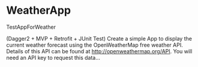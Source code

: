 # WeatherApp
TestAppForWeather

(Dagger2 + MVP + Retrofit + JUnit Test)
Create a simple App to display the current weather forecast using the OpenWeatherMap free weather API. Details of this API can be found at http://openweathermap.org/API.
You will need an API key to request this data…
